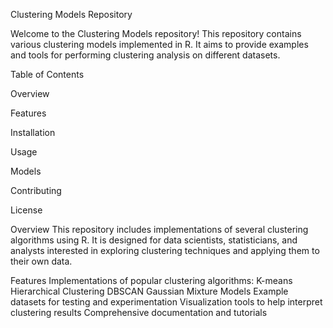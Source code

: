 Clustering Models Repository

Welcome to the Clustering Models repository! This repository contains various clustering models implemented in R. 
It aims to provide examples and tools for performing clustering analysis on different datasets.

Table of Contents

Overview

Features

Installation

Usage

Models

Contributing

License

Overview
This repository includes implementations of several clustering algorithms using R. It is designed for data scientists, statisticians, and analysts interested in exploring clustering techniques and applying them to their own data.

Features
Implementations of popular clustering algorithms:
K-means
Hierarchical Clustering
DBSCAN
Gaussian Mixture Models
Example datasets for testing and experimentation
Visualization tools to help interpret clustering results
Comprehensive documentation and tutorials
